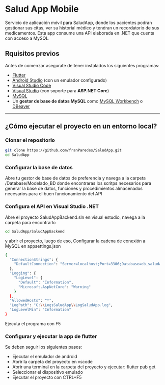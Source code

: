 # Salud App Mobile

Servicio de aplicación móvil para SaludApp, donde los pacientes podran gestionar sus citas, ver su historial médico y tendran un recordatorio de sus medicamentos.
Esta app consume una API elaborada en .NET que cuenta con acceso a MySQL.

## Rquisitos previos

Antes de comenzar asegurate de tener instalados los siguientes programas:
- [Flutter](https://docs.flutter.dev/get-started/install)  
- [Android Studio](https://developer.android.com/studio) (con un emulador configurado)  
- [Visual Studio Code](https://code.visualstudio.com/)  
- [Visual Studio](https://visualstudio.microsoft.com/) (con soporte para **ASP.NET Core**)  
- [MySQL](https://dev.mysql.com/downloads/)  
- Un **gestor de base de datos MySQL** como [MySQL Workbench](https://dev.mysql.com/downloads/workbench/) o [DBeaver](https://dbeaver.io/)

---

## ¿Cómo ejecutar el proyecto en un entorno local?

### Clonar el repositorio
```bash
git clone https://github.com/franParedes/SaludApp.git
cd SaludApp 
```

### Configurar la base de datos

Abre tu gestor de base de datos de preferencia y navega a la carpeta /Database/Modelado_BD donde encontraras los scritps necesarios para generar la base de datos, funciones y procedimientos almacenados necesarios para el buen funcionamiento del API

### Configura el API en Visual Studio .NET

Abre el proyecto SaludAppBackend.sln en visual estudio, navega a la carpeta para encontrarlo

```bash
cd SaludApp/SaludAppBackend
```

y abrir el proyecto, luego de eso, Configurar la cadena de conexión a MySQL en appsettings.json


```bash
{
  "ConnectionStrings": {
    "DefaultConnection": "Server=localhost;Port=3306;Database=db_saludapp;Uid=root;Pwd=[Aqui va tu contraseña]"
  },
  "Logging": {
    "LogLevel": {
      "Default": "Information",
      "Microsoft.AspNetCore": "Warning"
    }
  },
  "AllowedHosts": "*",
  "LogPath": "C:\\LogsSaludApp\\LogSaludApp.log",
  "LogLevelMin": "Information"
}

```

Ejecuta el programa con F5

### Configurar y ejecutar la app de flutter

Se deben seguir los siguientes pasos:

- Ejecutar el emulador de android 
- Abrir la carpeta del proyecto en vscode
- Abrir una terminal en la carpeta del proyecto y ejecutar: flutter pub get
- Seleccionar el dispositivo emulado
- Ejecutar el proyecto con CTRL+F5






